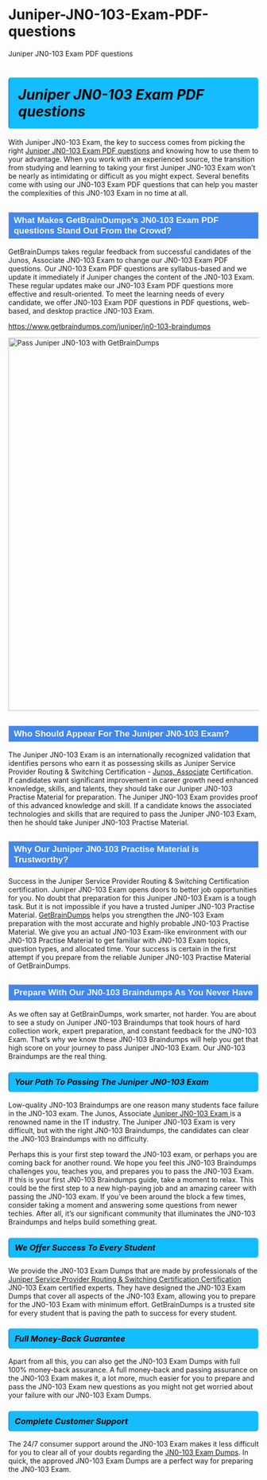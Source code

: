 # Juniper-JN0-103-Exam-PDF-questions
Juniper JN0-103 Exam PDF questions
<h1><strong><span style="display: block; color: #000000; background: #14BDFF; border: 0.5px solid #AED6F1; border-left: 3px solid #3498DB; padding: .6em; border-radius: 6px;">                     <em>Juniper JN0-103 <span class="exam_variation">Exam PDF questions</span> </em>                </span></strong>            </h1>                        <p>With Juniper JN0-103 Exam, the key to success comes from picking the right <a href="https://www.getbraindumps.com/juniper/jn0-103-braindumps">Juniper JN0-103 <span class="exam_variation">Exam PDF questions</span></a> and             knowing how to use them to your advantage.             When you work with an experienced source, the transition from studying and learning to taking your first Juniper JN0-103 Exam             won’t be nearly as intimidating or difficult as you might expect. Several benefits come with using our JN0-103 <span class="exam_variation">Exam PDF questions</span> that can             help you master the complexities of this JN0-103 Exam in no time at all.</p>                        <h2 style="background: #4287ec; border: 1px solid #cccccc; padding: 5px 10px;">                <span style="color: #ffffff;">                    <span style="font-size: 11pt;">                        <span style="line-height: normal;">                            <span style="font-family: Calibri,sans-serif;">                                <strong>                                    <span style="font-size: 13.0pt;">What Makes GetBrainDumps's JN0-103 <span class="exam_variation">Exam PDF questions</span> Stand Out From the Crowd?</span>                                </strong>                            </span>                        </span>                    </span>                </span>            </h2>                        <p>GetBrainDumps takes regular feedback from successful candidates of the Junos, Associate JN0-103 Exam to change             our JN0-103 <span class="exam_variation">Exam PDF questions</span>. Our JN0-103 <span class="exam_variation">Exam PDF questions</span> are syllabus-based and we update it immediately if Juniper changes             the content of the JN0-103 Exam.             These regular updates make our JN0-103 <span class="exam_variation">Exam PDF questions</span> more effective and result-oriented. To meet the learning needs of every candidate,             we offer JN0-103 <span class="exam_variation">Exam PDF questions</span> in PDF questions, web-based, and desktop practice JN0-103 Exam.</p>                                    <p><a href="https://www.getbraindumps.com/juniper/jn0-103-braindumps">https://www.getbraindumps.com/juniper/jn0-103-braindumps</a></p>                        <p><a href="https://www.getbraindumps.com/"><img src="https://www.getbraindumps.com/images/get-updated-exam-questions-with-discount-getbraindumps.jpg" class="postImage" alt="Pass Juniper JN0-103 with GetBrainDumps" width="750"></a></p>                                        <h2 style="background: #4287ec; border: 1px solid #cccccc; padding: 5px 10px;">                <span style="color: #ffffff;">                    <span style="font-size: 11pt;">                        <span style="line-height: normal;">                            <span style="font-family: Calibri,sans-serif;">                                <strong>                                    <span style="font-size: 13.0pt;">Who Should Appear For The Juniper JN0-103 Exam?</span>                                </strong>                            </span>                        </span>                    </span>                </span>            </h2>                        <p>The Juniper JN0-103 Exam is an internationally recognized validation that identifies persons who earn it as possessing skills as             Juniper Service Provider Routing &amp; Switching Certification - <a href="https://www.getbraindumps.com/juniper/jn0-103-braindumps">Junos, Associate</a> Certification. If candidates want significant improvement in             career growth need enhanced knowledge, skills, and talents, they should take our Juniper JN0-103 <span class="exam_variation2">Practise Material</span> for preparation.             The Juniper JN0-103 Exam provides proof of this advanced knowledge and skill. If a candidate knows the associated technologies and skills             that are required to pass the Juniper JN0-103 Exam, then he should take Juniper JN0-103 <span class="exam_variation2">Practise Material</span>.</p>                        <h2 style="background: #4287ec; border: 1px solid #cccccc; padding: 5px 10px;">                <span style="color: #ffffff;">                    <span style="font-size: 11pt;">                        <span style="line-height: normal;">                            <span style="font-family: Calibri,sans-serif;">                                <strong>                                    <span style="font-size: 13.0pt;">Why Our Juniper JN0-103 <span class="exam_variation2">Practise Material</span> is Trustworthy?</span>                                </strong>                            </span>                        </span>                    </span>                </span>            </h2>                        <p>Success in the Juniper Service Provider Routing &amp; Switching Certification certification. Juniper JN0-103 Exam opens doors to better job opportunities for you.             No doubt that preparation for this Juniper JN0-103 Exam is a tough task. But it is not impossible if you have a trusted Juniper JN0-103 <span class="exam_variation2">Practise Material</span>.             <a href="https://www.getbraindumps.com/">GetBrainDumps</a> helps you strengthen the JN0-103 Exam preparation with the most accurate and highly probable JN0-103 <span class="exam_variation2">Practise Material</span>. We give you an             actual JN0-103 Exam-like environment with our JN0-103 <span class="exam_variation2">Practise Material</span> to get familiar with JN0-103 Exam topics, question types, and allocated time.             Your success is certain in the first attempt if you prepare from the reliable Juniper JN0-103 <span class="exam_variation2">Practise Material</span> of GetBrainDumps.</p>                        <h2 style="background: #4287ec; border: 1px solid #cccccc; padding: 5px 10px;">                <span style="color: #ffffff;">                    <span style="font-size: 11pt;">                        <span style="line-height: normal;">                            <span style="font-family: Calibri,sans-serif;">                                <strong>                                    <span style="font-size: 13.0pt;">Prepare With Our JN0-103 <span class="exam_variation3">Braindumps</span> As You Never Have</span>                                </strong>                            </span>                        </span>                    </span>                </span>            </h2>                        <p>As we often say at GetBrainDumps, work smarter, not harder. You are about to see a study on Juniper JN0-103 <span class="exam_variation3">Braindumps</span> that took hours of hard collection work,             expert preparation, and constant feedback for the JN0-103 Exam. That’s why we know these JN0-103 <span class="exam_variation3">Braindumps</span> will help you get that high score on your             journey to pass Juniper JN0-103 Exam. Our JN0-103 <span class="exam_variation3">Braindumps</span> are the real thing.</p>                        <h3>                <strong>                    <span style="display: block; color: #000000; background: #14BDFF; border: 0.5px solid #AED6F1; border-left: 3px solid #3498DB; padding: .6em; border-radius: 6px;">                        <em>Your Path To Passing The Juniper JN0-103 Exam</em>                    </span>                </strong>            </h3>                        <p>Low-quality JN0-103 <span class="exam_variation3">Braindumps</span> are one reason many students face failure in the JN0-103 exam. The Junos, Associate <a href="https://www.getbraindumps.com/juniper-braindumps.html">Juniper JN0-103 Exam </a>             is a renowned name in the IT industry. The Juniper JN0-103 Exam is very difficult, but with the right JN0-103 <span class="exam_variation3">Braindumps</span>, the candidates can clear the             JN0-103 <span class="exam_variation3">Braindumps</span> with no difficulty.</p>                        <p>Perhaps this is your first step toward the JN0-103 exam, or perhaps you are coming back for another round. We hope you feel this             JN0-103 <span class="exam_variation3">Braindumps</span> challenges you,             teaches you, and prepares you to pass the JN0-103 Exam. If this is your first JN0-103 <span class="exam_variation3">Braindumps</span> guide, take a moment to relax. This could be the first step to             a new high-paying job and an amazing career with passing the JN0-103 exam. If you’ve been around the block a few times, consider taking a moment and             answering some questions from newer techies. After all, it’s our significant community that illuminates the JN0-103 <span class="exam_variation3">Braindumps</span> and helps build something great.</p>                        <h3>                <strong>                    <span style="display: block; color: #000000; background: #14BDFF; border: 0.5px solid #AED6F1; border-left: 3px solid #3498DB; padding: .6em; border-radius: 6px;">                        <em>We Offer Success To Every Student</em>                    </span>                </strong>            </h3>                        <p>We provide the JN0-103 <span class="exam_variation4">Exam Dumps</span> that are made by professionals of the <a href="https://www.getbraindumps.com/juniper/juniper-service-provider-routing-switching-certification-braindumps.html">Juniper Service Provider Routing &amp; Switching Certification Certification</a> JN0-103 Exam certified experts.             They have designed the JN0-103 <span class="exam_variation4">Exam Dumps</span> that cover all aspects of the JN0-103 Exam, allowing you to prepare for the            JN0-103 Exam with minimum effort.             GetBrainDumps is a trusted site for every student that is paving the path to success for every student.</p>                        <h3>                <strong>                    <span style="display: block; color: #000000; background: #14BDFF; border: 0.5px solid #AED6F1; border-left: 3px solid #3498DB; padding: .6em; border-radius: 6px;">                        <em>Full Money-Back Guarantee</em>                    </span>                </strong>            </h3>                        <p>Apart from all this, you can also get the JN0-103 <span class="exam_variation4">Exam Dumps</span> with full 100% money-back assurance. A full money-back and passing assurance on             the JN0-103 Exam makes it,             a lot more, much easier for you to prepare and pass the JN0-103 Exam new questions as you might             not get worried about your failure with our JN0-103 <span class="exam_variation4">Exam Dumps</span>.</p>                                    <h3>                <strong>                    <span style="display: block; color: #000000; background: #14BDFF; border: 0.5px solid #AED6F1; border-left: 3px solid #3498DB; padding: .6em; border-radius: 6px;">                        <em>Complete Customer Support</em>                    </span>                </strong>            </h3>                        <p>The 24/7 consumer support around the JN0-103 Exam makes it less difficult for you to clear all of your doubts regarding the <a href="https://www.getbraindumps.com/juniper/jn0-103-braindumps">JN0-103 <span class="exam_variation4">Exam Dumps</span></a>. In quick,             the approved JN0-103 <span class="exam_variation4">Exam Dumps</span> are a perfect way for preparing the JN0-103 Exam.</p>                    

